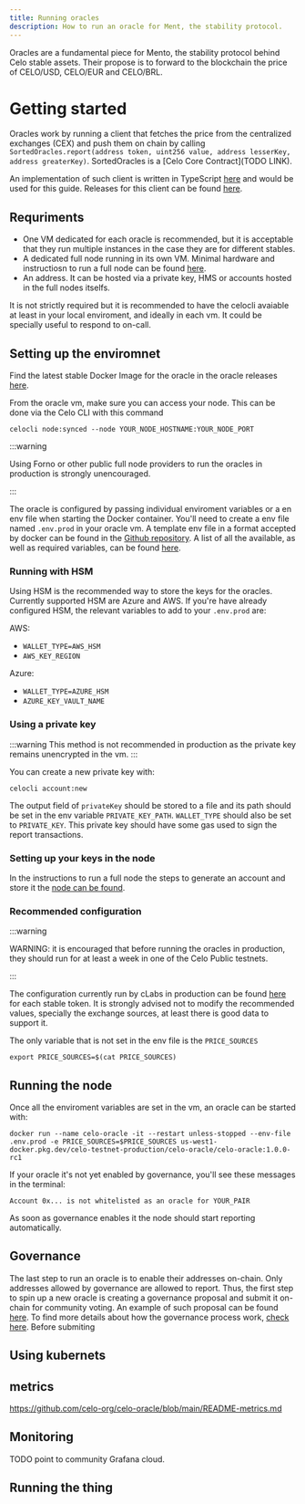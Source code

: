 ```yaml
---
title: Running oracles
description: How to run an oracle for Ment, the stability protocol.
---
```


Oracles are a fundamental piece for Mento, the stability protocol behind Celo stable assets. Their propose is to forward to the blockchain the price of CELO/USD, CELO/EUR and CELO/BRL.

# Getting started

Oracles work by running a client that fetches the price from the centralized exchanges (CEX) and push them on chain by calling `SortedOracles.report(address token, uint256 value, address lesserKey, address greaterKey)`. SortedOracles is a [Celo Core Contract](TODO LINK).

An implementation of such client is written in TypeScript [here](https://github.com/celo-org/celo-oracle) and would be used for this guide. Releases for this client can be found [here](https://github.com/celo-org/celo-oracle/releases).

## Requriments
* One VM dedicated for each oracle is recommended, but it is acceptable that they run multiple instances in the case they are for different stables.
* A dedicated full node running in its own VM. Minimal hardware and instructiosn to run a full node can be found [here](https://docs.celo.org/getting-started/mainnet/running-a-full-node-in-mainnet#:~:text=Full%20nodes%20play%20a%20special,other%20full%20nodes%20and%20validators.).
* An address. It can be hosted via a private key, HMS or accounts hosted in the full nodes itselfs.

It is not strictly required but it is recommended to have the celocli avaiable at least in your local enviroment, and ideally in each vm. It could be specially useful to respond to on-call.


## Setting up the enviromnet

Find the latest stable Docker Image for the oracle in the oracle releases [here](https://github.com/celo-org/celo-oracle/releases).

From the oracle vm, make sure you can access your node. This can be done via the Celo CLI with this command

`celocli node:synced --node YOUR_NODE_HOSTNAME:YOUR_NODE_PORT`

:::warning

Using Forno or other public full node providers to run the oracles in production is strongly unencouraged.

:::

The oracle is configured by passing individual enviroment variables or a en env file when starting the Docker container. You'll need to create a env file named `.env.prod` in your oracle vm. A template env file in a format accepted by docker can be found in the [Github repository](https://github.com/celo-org/celo-oracle/blob/main/.env.prod). A list of all the available, as well as required variables, can be found [here](https://github.com/celo-org/celo-oracle/blob/main/README-config.md).

### Running with HSM

Using HSM is the recommended way to store the keys for the oracles. Currently supported HSM are Azure and AWS. If you're have already configured HSM, the relevant variables to add to your `.env.prod` are:

AWS:
* `WALLET_TYPE=AWS_HSM`
* `AWS_KEY_REGION`

Azure:
* `WALLET_TYPE=AZURE_HSM`
* `AZURE_KEY_VAULT_NAME`

### Using a private key

:::warning
This method is not recommended in production as the private key remains unencrypted in the vm.
:::

You can create a new private key with:

`celocli account:new`

The output field of `privateKey` should be stored to a file and its path should be set in the env variable `PRIVATE_KEY_PATH`. `WALLET_TYPE` should also be set to `PRIVATE_KEY`. This private key should have some gas used to sign the report transactions.


### Setting up your keys in the node

In the instructions to run a full node the steps to generate an account and store it the [node can be found](https://docs.celo.org/getting-started/mainnet/running-a-full-node-in-mainnet#create-an-account-and-get-its-address).

### Recommended configuration

:::warning

WARNING: it is encouraged that before running the oracles in production, they should run for at least a week in one of the Celo Public testnets.

:::

The configuration currently run by cLabs in production can be found [here](https://github.com/celo-org/celo-monorepo/tree/master/packages/helm-charts/oracle) for each stable token. It is strongly advised not to modify the recommended values, specially the exchange sources, at least there is good data to support it.

The only variable that is not set in the env file is the `PRICE_SOURCES`

`export PRICE_SOURCES=$(cat PRICE_SOURCES)`

## Running the node

Once all the enviroment variables are set in the vm, an oracle can be started with:


`docker run --name celo-oracle -it --restart unless-stopped --env-file .env.prod -e PRICE_SOURCES=$PRICE_SOURCES us-west1-docker.pkg.dev/celo-testnet-production/celo-oracle/celo-oracle:1.0.0-rc1`

If your oracle it's not yet enabled by governance, you'll see these messages in the terminal:

`Account 0x... is not whitelisted as an oracle for YOUR_PAIR`

As soon as governance enables it the node should start reporting automatically.
## Governance

The last step to run an oracle is to enable their addresses on-chain. Only addresses allowed by governance are allowed to report. Thus, the first step to spin up a new oracle is creating a governance proposal and submit it on-chain for community voting. An example of such proposal can be found [here](https://github.com/celo-org/governance/blob/main/CGPs/cgp-0057.md). To find more details about how the governance process work, [check here](https://docs.celo.org/celo-codebase/protocol/governance). Before submiting 

## Using kubernets

## metrics
https://github.com/celo-org/celo-oracle/blob/main/README-metrics.md

## Monitoring

TODO point to community Grafana cloud.



## Running the thing
